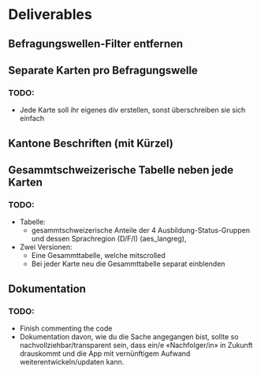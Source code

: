 # Deliverables

## Befragungswellen-Filter entfernen

## Separate Karten pro Befragungswelle
### TODO:
- Jede Karte soll ihr eigenes div erstellen, sonst überschreiben sie sich einfach

## Kantone Beschriften (mit Kürzel)

## Gesammtschweizerische Tabelle neben jede Karten
### TODO:
- Tabelle: 
    - gesammtschweizerische Anteile der 4 Ausbildung-Status-Gruppen und dessen Sprachregion (D/F/I) (aes_langreg),  
- Zwei Versionen:
    - Eine Gesammttabelle, welche mitscrolled
    - Bei jeder Karte neu die Gesammttabelle separat einblenden

## Dokumentation
### TODO:
- Finish commenting the code
- Dokumentation davon, wie du die Sache angegangen bist, sollte so nachvollziehbar/transparent sein, dass ein/e «Nachfolger/in» in Zukunft drauskommt und die App mit vernünftigem Aufwand weiterentwickeln/updaten kann.